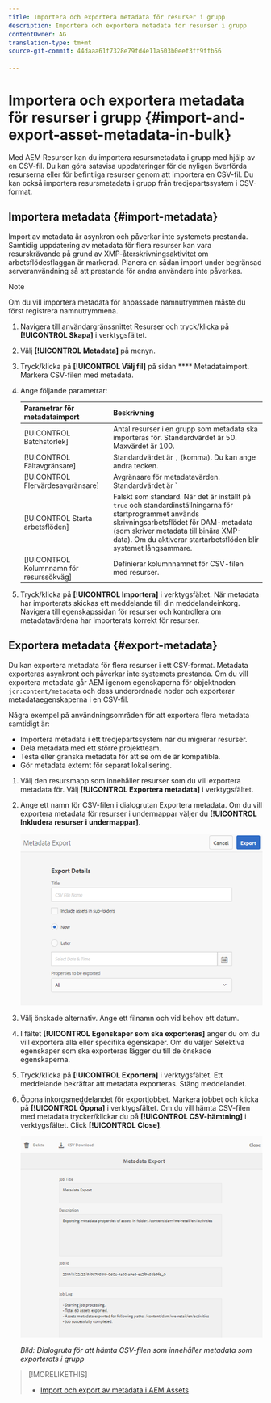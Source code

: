 ```yaml
---
title: Importera och exportera metadata för resurser i grupp
description: Importera och exportera metadata för resurser i grupp
contentOwner: AG
translation-type: tm+mt
source-git-commit: 44daaa61f7328e79fd4e11a503b0eef3ff9ffb56

---
```



# Importera och exportera metadata för resurser i grupp {#import-and-export-asset-metadata-in-bulk}

Med AEM Resurser kan du importera resursmetadata i grupp med hjälp av en CSV-fil. Du kan göra satsvisa uppdateringar för de nyligen överförda resurserna eller för befintliga resurser genom att importera en CSV-fil. Du kan också importera resursmetadata i grupp från tredjepartssystem i CSV-format.

## Importera metadata {#import-metadata}

Import av metadata är asynkron och påverkar inte systemets prestanda. Samtidig uppdatering av metadata för flera resurser kan vara resurskrävande på grund av XMP-återskrivningsaktivitet om arbetsflödesflaggan är markerad. Planera en sådan import under begränsad serveranvändning så att prestanda för andra användare inte påverkas.

>[!NOTE]
>
>Om du vill importera metadata för anpassade namnutrymmen måste du först registrera namnutrymmena.

1. Navigera till användargränssnittet Resurser och tryck/klicka på **[!UICONTROL Skapa]** i verktygsfältet.
1. Välj **[!UICONTROL Metadata]** på menyn.
1. Tryck/klicka på **[!UICONTROL Välj fil]** på sidan **** Metadataimport. Markera CSV-filen med metadata.
1. Ange följande parametrar:

   | Parametrar för metadataimport | Beskrivning |
   |:---|:---|
   | [!UICONTROL Batchstorlek] | Antal resurser i en grupp som metadata ska importeras för. Standardvärdet är 50. Maxvärdet är 100. |
   | [!UICONTROL Fältavgränsare] | Standardvärdet är `,` (komma). Du kan ange andra tecken. |
   | [!UICONTROL Flervärdesavgränsare] | Avgränsare för metadatavärden. Standardvärdet är `|`. |
   | [!UICONTROL Starta arbetsflöden] | Falskt som standard. När det är inställt på `true` och standardinställningarna för startprogrammet används skrivningsarbetsflödet för DAM-metadata (som skriver metadata till binära XMP-data). Om du aktiverar startarbetsflöden blir systemet långsammare. |
   | [!UICONTROL Kolumnnamn för resurssökväg] | Definierar kolumnnamnet för CSV-filen med resurser. |

1. Tryck/klicka på **[!UICONTROL Importera]** i verktygsfältet. När metadata har importerats skickas ett meddelande till din meddelandeinkorg. Navigera till egenskapssidan för resurser och kontrollera om metadatavärdena har importerats korrekt för resurser.

## Exportera metadata {#export-metadata}

Du kan exportera metadata för flera resurser i ett CSV-format. Metadata exporteras asynkront och påverkar inte systemets prestanda. Om du vill exportera metadata går AEM igenom egenskaperna för objektnoden `jcr:content/metadata` och dess underordnade noder och exporterar metadataegenskaperna i en CSV-fil.

Några exempel på användningsområden för att exportera flera metadata samtidigt är:

* Importera metadata i ett tredjepartssystem när du migrerar resurser.
* Dela metadata med ett större projektteam.
* Testa eller granska metadata för att se om de är kompatibla.
* Gör metadata externt för separat lokalisering.

1. Välj den resursmapp som innehåller resurser som du vill exportera metadata för. Välj **[!UICONTROL Exportera metadata]** i verktygsfältet.
1. Ange ett namn för CSV-filen i dialogrutan Exportera metadata. Om du vill exportera metadata för resurser i undermappar väljer du **[!UICONTROL Inkludera resurser i undermappar]**.

   ![Gränssnitt och alternativ för att exportera metadata för alla resurser i en](assets/export_metadata_page.png "mappGränssnitt och alternativ för att exportera metadata för alla resurser i en mapp")

1. Välj önskade alternativ. Ange ett filnamn och vid behov ett datum.

1. I fältet **[!UICONTROL Egenskaper som ska exporteras]** anger du om du vill exportera alla eller specifika egenskaper. Om du väljer Selektiva egenskaper som ska exporteras lägger du till de önskade egenskaperna.

1. Tryck/klicka på **[!UICONTROL Exportera]** i verktygsfältet. Ett meddelande bekräftar att metadata exporteras. Stäng meddelandet.
1. Öppna inkorgsmeddelandet för exportjobbet. Markera jobbet och klicka på **[!UICONTROL Öppna]** i verktygsfältet. Om du vill hämta CSV-filen med metadata trycker/klickar du på **[!UICONTROL CSV-hämtning]** i verktygsfältet. Click **[!UICONTROL Close]**.

   ![Dialogruta för att hämta CSV-filen som innehåller metadata som exporterats i grupp](assets/csv_download.png)

   *Bild: Dialogruta för att hämta CSV-filen som innehåller metadata som exporterats i grupp*

>[!MORELIKETHIS]
>
>* [Import och export av metadata i AEM Assets](https://docs.adobe.com/content/help/en/experience-manager-learn/assets/metadata/metadata-import-feature-video-use.html)

